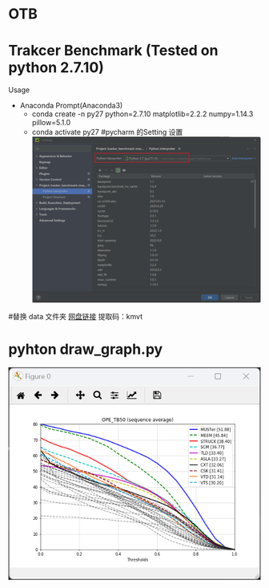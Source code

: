 # OTB
# Trakcer Benchmark (Tested on python 2.7.10)
Usage
- Anaconda Prompt(Anaconda3)
    - conda create -n py27 python=2.7.10 matplotlib=2.2.2 numpy=1.14.3 pillow=5.1.0
    - conda activate py27
#pycharm 的Setting 设置
![image](https://github.com/yjy249/OTB/blob/main/tracker_benchmark-master/Setting_py27.png)

#替换 data 文件夹
[网盘链接](https://pan.baidu.com/s/16SgXPRv3JrE06agAs9FO7A?pwd=kmvt)
提取码：kmvt
# pyhton draw_graph.py
![image](https://github.com/yjy249/OTB/blob/main/tracker_benchmark-master/draw_graph.png)

